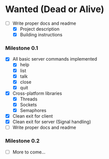 # Wanted (Dead or Alive)

- [ ] Write proper docs and readme
  + [x] Project description
  + [x] Building instructions

### Milestone 0.1
- [X] All basic server commands implemented
  + [x] help
  + [x] list
  + [x] talk
  + [x] close
  + [x] quit
- [X] Cross-platform libraries
  + [x] Threads
  + [x] Sockets
  + [x] Semaphores
- [X] Clean exit for client
- [x] Clean exit for server (Signal handling)
- [ ] Write proper docs and readme

### Milestone 0.2
- [ ] More to come...
